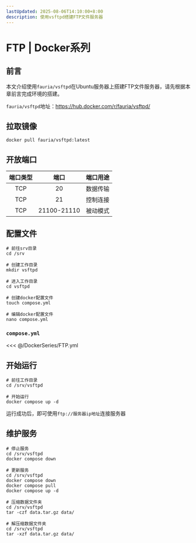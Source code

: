 ```yaml
---
lastUpdated: 2025-08-06T14:10:00+8:00
description: 使用vsftpd搭建FTP文件服务器
---
```


# FTP | Docker系列

## 前言

本文介绍使用`fauria/vsftpd`在Ubuntu服务器上搭建FTP文件服务器，请先根据本章前言完成环境的搭建。

`fauria/vsftpd`地址：<https://hub.docker.com/r/fauria/vsftpd/>

## 拉取镜像

```shell
docker pull fauria/vsftpd:latest
```

## 开放端口

| 端口类型 |    端口     | 端口用途 |
| :------: | :---------: | :------: |
|   TCP    |     20      | 数据传输 |
|   TCP    |     21      | 控制连接 |
|   TCP    | 21100-21110 | 被动模式 |

## 配置文件

```shell
# 前往srv目录
cd /srv

# 创建工作目录
mkdir vsftpd

# 进入工作目录
cd vsftpd

# 创建docker配置文件
touch compose.yml

# 编辑docker配置文件
nano compose.yml
```

### `compose.yml`

<<< @/DockerSeries/FTP.yml

## 开始运行

```shell
# 前往工作目录
cd /srv/vsftpd

# 开始运行
docker compose up -d
```

运行成功后，即可使用`ftp://服务器ip地址`连接服务器

## 维护服务

```shell
# 停止服务
cd /srv/vsftpd
docker compose down

# 更新服务
cd /srv/vsftpd
docker compose down
docker compose pull
docker compose up -d

# 压缩数据文件夹
cd /srv/vsftpd
tar -czf data.tar.gz data/

# 解压缩数据文件夹
cd /srv/vsftpd
tar -xzf data.tar.gz data/
```
